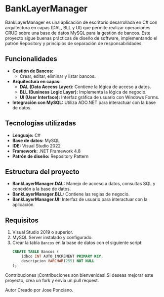 # BankLayerManager

BankLayerManager es una aplicación de escritorio desarrollada en C# con arquitectura en capas (DAL, BLL y UI) que permite realizar operaciones CRUD sobre una base de datos MySQL para la gestión de bancos. Este proyecto sigue buenas prácticas de diseño de software, implementando el patrón Repository y principios de separación de responsabilidades.

## Funcionalidades
- **Gestión de Bancos:**
  - Crear, editar, eliminar y listar bancos.
- **Arquitectura en capas:**
  - **DAL (Data Access Layer):** Contiene la lógica de acceso a datos.
  - **BLL (Business Logic Layer):** Implementa la lógica de negocio.
  - **UI (User Interface):** Interfaz gráfica de usuario con Windows Forms.
- **Integración con MySQL:** Utiliza ADO.NET para interactuar con la base de datos.

## Tecnologías utilizadas
- **Lenguaje:** C#
- **Base de datos:** MySQL
- **IDE:** Visual Studio 2022
- **Framework:** .NET Framework 4.8
- **Patrón de diseño:** Repository Pattern

## Estructura del proyecto
- **BankLayerManager.DAL:** Manejo de acceso a datos, consultas SQL y conexión a la base de datos.
- **BankLayerManager.BLL:** Contiene las reglas de negocio.
- **BankLayerManager.UI:** Interfaz de usuario para interactuar con la aplicación.

## Requisitos
1. Visual Studio 2019 o superior.
2. MySQL Server instalado y configurado.
3. Crear la tabla `Bancos` en la base de datos con el siguiente script:
   ```sql
   CREATE TABLE Bancos (
       idbco INT AUTO_INCREMENT PRIMARY KEY,
       descripcion VARCHAR(255) NOT NULL
   );
Contribuciones
¡Contribuciones son bienvenidas! Si deseas mejorar este proyecto, crea un fork y envía un pull request.

Autor
Creado por Jose Ponciano.
